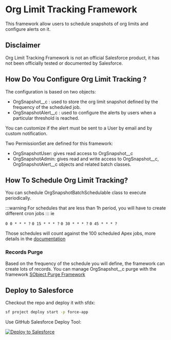 # Org Limit Tracking Framework

This framework allow users to schedule snapshots of org limits and configure alerts on it.

## Disclaimer

Org Limit Tracking Framework is not an official Salesforce product, it has not been officially tested or documented by Salesforce.

## How Do You Configure Org Limit Tracking ?

The configuration is based on two objects:

- OrgSnapshot__c : used to store the org limit snapshot defined by the frequency of the scheduled job.
- OrgSnapshotAlert__c : used to configure the alerts by users when a particular threshold is reached.

You can customize if the alert must be sent to a User by email and by custom notification.

Two PermissionSet are defined for this framework:

- OrgSnapshotUser: gives read access to OrgSnapshot__c
- OrgSnapshotAdmin: gives read and write access to OrgSnapshot__c, OrgSnapshotAlert__c objects and related batch classes.


## How To Schedule Org Limit Tracking?

You can schedule OrgSnapshotBatchSchedulable class to execute periodically.

:::warning
For schedules that are less than 1h period, you will have to create different cron jobs
:::
ie

`0 0 * * * ?`
`0 15 * * * ?`
`0 30 * * * ?`
`0 45 * * * ?`

Those schedules will count against the 100 scheduled Apex jobs, more details in the [documentation](https://developer.salesforce.com/docs/atlas.en-us.apexcode.meta/apexcode/apex_scheduler.htm#:~:text=Apex%20Scheduler%20Limits,equal%20to%20%E2%80%9CScheduled%20Apex%E2%80%9D.)

### Records Purge

Based on the frequency of the schedule you will define, the framework can create lots of records.
You can manage OrgSnapshot__c purge with the framework [SObject Purge Framework](https://github.com/tprouvot/purge-sobject)

## Deploy to Salesforce

Checkout the repo and deploy it with sfdx:
```sh
sf project deploy start -p force-app
```

Use GitHub Salesforce Deploy Tool:

[<img alt="Deploy to Salesforce" src="https://raw.githubusercontent.com/afawcett/githubsfdeploy/master/src/main/webapp/resources/img/deploy.png" />](https://githubsfdeploy.herokuapp.com/?owner=tprouvot&repo=org-limit-tracking&ref=main)
